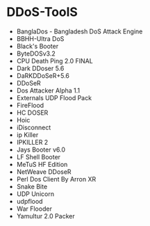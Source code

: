 # DDoS-ToolS
* BanglaDos - Bangladesh DoS Attack Engine
* BBHH-Ultra DoS
* Black's Booter
* ByteDOSv3.2
* CPU Death Ping 2.0 FINAL
* Dark DDoser 5.6
* DaRKDDoSeR+5.6
* DDoSeR
* Dos Attacker Alpha 1.1
* Externals UDP Flood Pack
* FireFlood
* HC DOSER
* Hoic
* iDisconnect
* ip Killer
* IPKILLER 2
* Jays Booter v6.0
* LF Shell Booter
* MeTuS HF Edition
* NetWeave DDoseR
* Perl Dos Client By Arron XR
* Snake Bite
* UDP Unicorn
* udpflood
* War Flooder
* Yamultur 2.0 Packer
